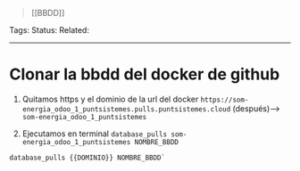 > [[BBDD]]

Tags:
Status: 
Related: 

___

# Clonar la bbdd del docker de github

1. Quitamos https y el dominio de la url del docker
	`https://som-energia_odoo_1_puntsistemes.pulls.puntsistemes.cloud` 
	(después)--> `som-energia_odoo_1_puntsistemes`
	
2. Ejecutamos en terminal
	`database_pulls som-energia_odoo_1_puntsistemes NOMBRE_BBDD`

```
database_pulls {{DOMINIO}} NOMBRE_BBDD`
```
 